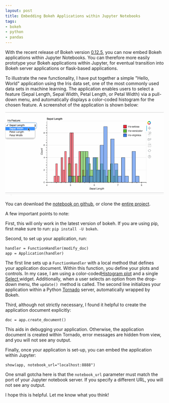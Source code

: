 ```yaml
--- 
layout: post 
title: Embedding Bokeh Applications within Jupyter Notebooks
tags:
- bokeh
- python
- pandas
--- 
```


With the recent release of Bokeh version [0.12.5](https://bokeh.github.io/blog/2017/4/5/release-0-12-5/), you can now embed Bokeh applications within Jupyter Notebooks.  You can therefore more easily prototype your Bokeh applications within Jupyter, for eventual transition into Bokeh server applications or flask-based applications.

To illustrate the new functionality, I have put together a simple "Hello, World" application using the Iris data set, one of the most commonly used data sets in machine learning.  The application enables users to select a feature (Sepal Length, Sepal Width, Petal Length, or Petal Width) via a pull-down menu, and automatically displays a color-coded histogram for the chosen feature.  A screenshot of the application is shown below:

![Bokeh Jupyter Embed](https://raw.githubusercontent.com/ecerami/ecerami.github.io/master/img/bokeh-jupyter-embed.gif)

You can download the [notebook on github](https://github.com/ecerami/pydata-essentials/blob/master/bokeh/bokeh_notebook_embed.ipynb), or clone the [entire project](https://github.com/ecerami/pydata-essentials).

A few important points to note:

First, this will only work in the latest version of bokeh.  If you are using pip, first make sure to run: `pip install -U bokeh`.  

Second, to set up your application, run:

    handler = FunctionHandler(modify_doc)
    app = Application(handler)

The first line sets up a `FunctionHandler` with a local method that defines your application document.  Within this function, you define your plots and controls.  In my case, I am using a color-coded[Histogram plot](http://bokeh.pydata.org/en/latest/docs/reference/charts.html#histogram "Histogram plot") and a single [Select ](http://bokeh.pydata.org/en/latest/docs/reference/models/widgets.inputs.html "Select")widget.  Additionally, when a user selects an option from the drop-down menu, the `update() `method is called.  The second line initializes your application within a Python [Tornado](http://www.tornadoweb.org/en/stable/ "Torndao") server, automatically wrapped by Bokeh.

Third, although not strictly necessary, I found it helpful to create the application document explicitly:

	doc = app.create_document()

This aids in debugging your application.  Otherwise, the application document is created within Tornado, error messages are hidden from view, and you will not see any output.

Finally, once your application is set-up, you can embed the application within Jupyter:

	show(app, notebook_url="localhost:8888")

One small gotcha here is that the `notebook_url` parameter must match the port of your Jupyter notebook server.  If you specify a different URL, you will not see any output.

I hope this is helpful.  Let me know what you think!
